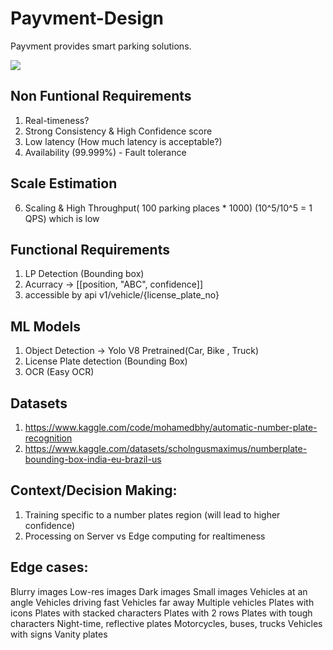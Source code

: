 # Payvment-Design
Payvment provides smart parking solutions.

![](https://www.axiomtek.com/Download/images/ANPR-parking.png)


## Non Funtional Requirements 

1. Real-timeness?
2. Strong Consistency & High Confidence score
3. Low latency (How much latency is acceptable?)
4. Availability (99.999%) - Fault tolerance

## Scale Estimation
6. Scaling & High Throughput( 100 parking places * 1000)
(10^5/10^5 = 1 QPS) which is low

## Functional Requirements

1. LP Detection (Bounding box)
2. Acurracy -> [[position, "ABC", confidence]]
3. accessible by api v1/vehicle/{license_plate_no}


## ML Models
1. Object Detection -> Yolo V8 Pretrained(Car, Bike , Truck)
2. License Plate detection (Bounding Box)
3. OCR (Easy OCR)

## Datasets
1.  https://www.kaggle.com/code/mohamedbhy/automatic-number-plate-recognition
2.  https://www.kaggle.com/datasets/scholngusmaximus/numberplate-bounding-box-india-eu-brazil-us


## Context/Decision Making: 
1. Training specific to a number plates region (will lead to higher confidence)
2. Processing on Server vs Edge computing for realtimeness

## Edge cases: 

Blurry images
Low-res images
Dark images
Small images
Vehicles at an angle
Vehicles driving fast
Vehicles far away
Multiple vehicles
Plates with icons
Plates with stacked characters
Plates with 2 rows
Plates with tough characters
Night-time, reflective plates
Motorcycles, buses, trucks
Vehicles with signs
Vanity plates

